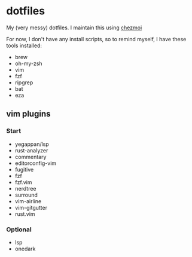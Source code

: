 # dotfiles

My (very messy) dotfiles. I maintain this using [chezmoi](https://www.chezmoi.io/)

For now, I don't have any install scripts, so to remind myself, I have these tools installed:
- brew
- oh-my-zsh
- vim
- fzf
- ripgrep
- bat
- eza

## vim plugins

### Start
- yegappan/lsp
- rust-analyzer
- commentary
- editorconfig-vim
- fugitive
- fzf
- fzf.vim
- nerdtree
- surround
- vim-airline
- vim-gitgutter
- rust.vim

### Optional
- lsp 
- onedark
